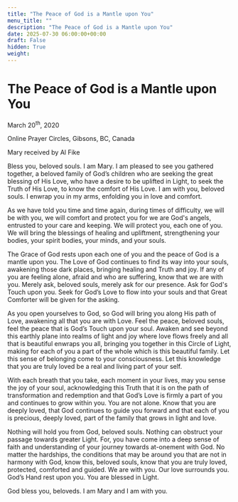 ```yaml
---
title: "The Peace of God is a Mantle upon You"
menu_title: ""
description: "The Peace of God is a Mantle upon You"
date: 2025-07-30 06:00:00+00:00
draft: False
hidden: True
weight:
---
```

# The Peace of God is a Mantle upon You

March 20<sup>th</sup>, 2020

Online Prayer Circles, Gibsons, BC, Canada

Mary received by Al Fike

Bless you, beloved souls. I am Mary. I am pleased to see you gathered together, a beloved family of God’s children who are seeking the great blessing of His Love, who have a desire to be uplifted in Light, to seek the Truth of His Love, to know the comfort of His Love. I am with you, beloved souls. I enwrap you in my arms, enfolding you in love and comfort.

As we have told you time and time again, during times of difficulty, we will be with you, we will comfort and protect you for we are God's angels, entrusted to your care and keeping. We will protect you, each one of you. We will bring the blessings of healing and upliftment, strengthening your bodies, your spirit bodies, your minds, and your souls.

The Grace of God rests upon each one of you and the peace of God is a mantle upon you. The Love of God continues to find its way into your souls, awakening those dark places, bringing healing and Truth and joy. If any of you are feeling alone, afraid and who are suffering, know that we are with you. Merely ask, beloved souls, merely ask for our presence. Ask for God's Touch upon you. Seek for God’s Love to flow into your souls and that Great Comforter will be given for the asking.

As you open yourselves to God, so God will bring you along His path of Love, awakening all that you are with Love. Feel the peace, beloved souls, feel the peace that is God’s Touch upon your soul. Awaken and see beyond this earthly plane into realms of light and joy where love flows freely and all that is beautiful enwraps you all, bringing you together in this Circle of Light, making for each of you a part of the whole which is this beautiful family. Let this sense of belonging come to your consciousness. Let this knowledge that you are truly loved be a real and living part of your self.

With each breath that you take, each moment in your lives, may you sense the joy of your soul, acknowledging this Truth that it is on the path of transformation and redemption and that God’s Love is firmly a part of you and continues to grow within you. You are not alone. Know that you are deeply loved, that God continues to guide you forward and that each of you is precious, deeply loved, part of the family that grows in light and love.

Nothing will hold you from God, beloved souls. Nothing can obstruct your passage towards greater Light. For, you have come into a deep sense of faith and understanding of your journey towards at-onement with God. No matter the hardships, the conditions that may be around you that are not in harmony with God, know this, beloved souls, know that you are truly loved, protected, comforted and guided. We are with you. Our love surrounds you. God’s Hand rest upon you. You are blessed in Light.

God bless you, beloveds. I am Mary and I am with you.
